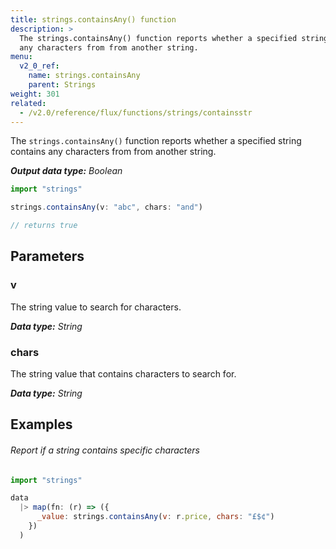 ```yaml
---
title: strings.containsAny() function
description: >
  The strings.containsAny() function reports whether a specified string contains
  any characters from from another string.
menu:
  v2_0_ref:
    name: strings.containsAny
    parent: Strings
weight: 301
related:
  - /v2.0/reference/flux/functions/strings/containsstr
---
```


The `strings.containsAny()` function reports whether a specified string contains
any characters from from another string.

_**Output data type:** Boolean_

```js
import "strings"

strings.containsAny(v: "abc", chars: "and")

// returns true
```

## Parameters

### v
The string value to search for characters.

_**Data type:** String_

### chars
The string value that contains characters to search for.

_**Data type:** String_

## Examples

###### Report if a string contains specific characters
```js
import "strings"

data
  |> map(fn: (r) => ({
      _value: strings.containsAny(v: r.price, chars: "£$¢")
    })
  )
```

